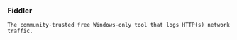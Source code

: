 ### Fiddler

```
The community-trusted free Windows-only tool that logs HTTP(s) network traffic.
```

<!-- #### Setup

<img width="300" src="./img/fiddler_1.png"/>
<img width="300" src="./img/fiddler_2.png"/>
<br>
<img width="300" src="./img/fiddler_3.png"/>

#### Using

<img width="800" src="./img/fiddler_4.png"/>
<img width="800" src="./img/fiddler_5.png"/> -->
